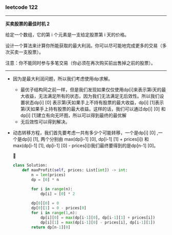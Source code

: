 ### leetcode 122

---

**买卖股票的最佳时机 2**

给定一个数组，它的第 i 个元素是一支给定股票第 i 天的价格。

设计一个算法来计算你所能获取的最大利润。你可以尽可能地完成更多的交易（多次买卖一支股票）。

注意：你不能同时参与多笔交易（你必须在再次购买前出售掉之前的股票）。

---

- 因为是最大利润问题，所以我们考虑使用dp求解。
  - 最优子结构同之前一样，但是我们发现如果仅仅使用dp[i]来表示第i天的最大收益，无法满足所有的状态，因为我们无法满足无后效性。所以我们设置状态dp[i] [0] 表示第i天如果手上不持有股票的最大收益，dp[i] [1]表示第i天如果手上持有股票的最大收益。这样的话，我们可以通过dp[i] [0] 和 dp[i] [1]建立有向无环图，所以可以得到最终的最优解
  - 无后效性可以得到解决。

- 动态转移方程，我们首先要考虑一共有多少个可能转移，一个是dp[i] [0] ,一个是dp[i] [1], 两个分别由 max(dp[i-1] [0], dp[i-1] [1] + prices[i]) 和max(dp[i-1] [1], dp[i-1] [0] - prices[i])我们最终要得到的是dp[n-1] [0]。

  

  ```python
  class Solution:
      def maxProfit(self, prices: List[int]) -> int:
          n = len(prices)
          dp = [0] * n
  
          for i in range(n):
              dp[i] = [0] * 2
          
          dp[0][0] = 0
          dp[0][1] = 0 - prices[0]
          for i in range(1,n):
              dp[i][0] = max(dp[i-1][0], dp[i-1][1] + prices[i])
              dp[i][1] = max(dp[i-1][0] - prices[i], dp[i-1][1])
          return dp[n-1][0]
  ```

  